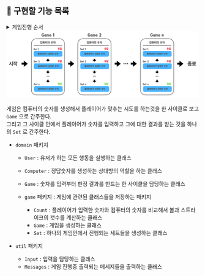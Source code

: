 ## 🎯 구현할 기능 목록

<details>
   <summary>게임진행 순서</summary>
   <div markdown="1">

1. 컴퓨터(상대방)가 1 ~ 9 중 임의의 숫자 3개를 선택한다. (서로 다른 숫자)
    - 게임 시작 문구 출력
    ```
    숫자 야구 게임을 시작합니다.
    ```
2. 플레이어가 숫자를 입력한다.
   ```
   숫자를 입력해주세요 : '입력한 숫자'
   ```
    - 숫자를 맞출 때까지 진행
    - 사용자가 숫자를 입력 ex) `123`
    - 컴퓨터는 해당 숫자에 대한 결과를 출력
        - 오답일 경우
          ```
          O볼 O스트라이크
          ```
        - 하나도 없는 경우
          ```
          낫싱
          ```
        - 3개다 맞힐 경우
          ```
          3스트라이크
          3개의 숫자를 모두 맞히셨습니다! 게임 종료
          ```
        - 잘못된 값을 입력한 경우(숫자가 아닌 값)
            - `IllegalArgumentException`을 발생시킨 후 애플리케이션은 종료

    <br>
__
3. 게임 종료 후 한번 더 플레이할지 여부 결정
    ```
    게임을 새로 시작하려면 1, 종료하려면 2를 입력하세요.
    ```
    - `1` 입력시 2️⃣ 단계부터 다시 시작
    - `2` 입력시 게임 종료
    - - 잘못된 값을 입력한 경우(숫자가 아닌 값)
        - `IllegalArgumentException`을 발생시킨 후 애플리케이션은 종료

    <br>
   </div>

</details>
<div align="center">
    <img src="./image/Game_Idea.png">
</div>

게임은 컴퓨터의 숫자를 생성해서 플레이어가 맞추는 시도를 하는것을 한 사이클로 보고 `Game` 으로 간주한다.  
그리고 그 사이클 안에서 플레이어가 숫자를 입력하고 그에 대한 결과를 받는 것을 하나의 `Set` 로 간주한다.



- `domain` 패키지
  - `User` : 유저가 하는 모든 행동을 실행하는 클래스
  - `Computer` : 정답숫자를 생성하는 상대방의 역할을 하는 클래스 
  - `Game` : 숫자를 입력부터 판정 결과를 만드는 한 사이클을 담당하는 클래스
    
    
  - `game` 패키지 : 게임에 관련된 클래스들을 저장하는 패키지
    - `Count` : 플레이어가 입력한 숫자와 컴퓨터의 숫자를 비교해서 볼과 스트라이크의 갯수를 계산하는 클래스  
    - `Game` : 게임을 생성하는 클래스
    - `Set` : 하나의 게임안에서 진행되는 세트들을 생성하는 클래스
    

- `util` 패키지    
    - `Input` : 입력을 담당하는 클래스
    - `Messages` : 게임 진행중 출력되는 메세지들을 출력하는 클래스

